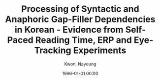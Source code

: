 ---
layout: post
title: Processing of Syntactic and Anaphoric Gap-Filler Dependencies in Korean - Evidence from Self-Paced Reading Time, ERP and Eye-Tracking Experiments

date: 1996-01-01 00:00
author: Kwon, Nayoung

---
